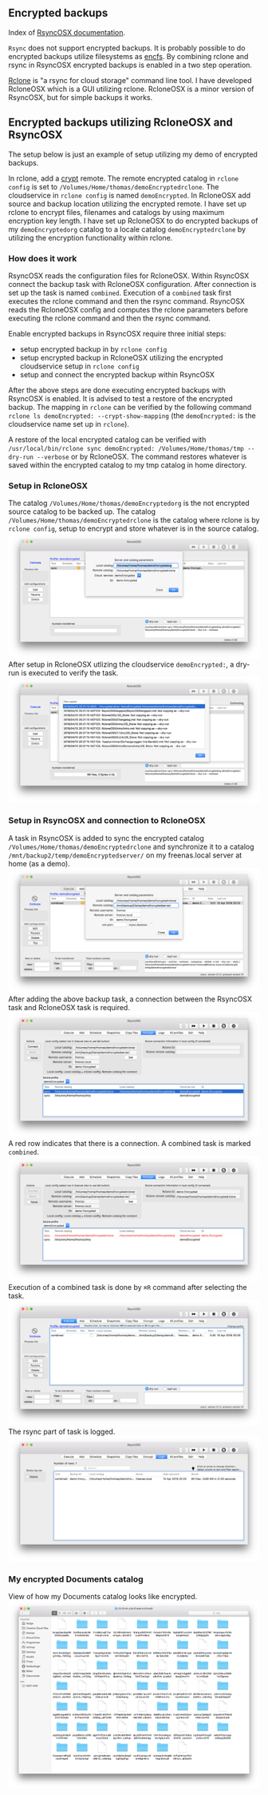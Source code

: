 ## Encrypted backups

Index of [RsyncOSX documentation](https://rsyncosx.github.io/Documentation/).

`Rsync` does not support encrypted backups. It is probably possible to do encrypted backups utilize filesystems as [encfs](https://github.com/vgough/encfs). By combining rclone and rsync in RsyncOSX encrypted backups is enabled in a two step operation.

[Rclone](https://github.com/ncw/rclone) is "a rsync for cloud storage" command line tool. I have developed RcloneOSX which is a GUI utilizing rclone. RcloneOSX is a minor version of RsyncOSX, but for simple backups it works.

## Encrypted backups utilizing RcloneOSX and RsyncOSX

The setup below is just an example of setup utilizing my demo of encrypted backups.

In rclone, add a [crypt](https://rclone.org/crypt/) remote. The remote encrypted catalog in `rclone config` is set to `/Volumes/Home/thomas/demoEncryptedrclone`. The cloudservice in `rclone config` is named `demoEncrypted`. In RcloneOSX add source and backup location utilizing the encrypted remote. I have set up rclone to encrypt files, filenames and catalogs by using maximum encryption key length. I have set up RcloneOSX to do encrypted backups of my `demoEncryptedorg` catalog to a locale catalog `demoEncryptedrclone` by utilizing the encryption functionality  within rclone.

### How does it work

RsyncOSX reads the configuration files for RcloneOSX. Within RsyncOSX connect the backup task with RcloneOSX configuration. After connection is set up the task is named `combined`. Execution of a `combined` task first executes the rclone command and then the rsync command. RsyncOSX reads the RcloneOSX config and computes the rclone parameters before executing the rclone command and then the rsync command.

Enable encrypted backups in RsyncOSX require three initial steps:

- setup encrypted backup in by `rclone config`
- setup encrypted backup in RcloneOSX utilizing the encrypted cloudservice setup in `rclone config`
- setup and connect the encrypted backup within RsyncOSX

After the above steps are done executing encrypted backups with RsyncOSX is enabled. It is advised to test a restore of the encrypted backup. The mapping in `rclone` can be verified by the following command `rclone ls demoEncrypted: --crypt-show-mapping` (the `demoEncrypted:` is the cloudservice name set up in `rclone`).

A restore of the local encrypted catalog can be verified with `/usr/local/bin/rclone sync demoEncrypted: /Volumes/Home/thomas/tmp --dry-run --verbose` or by RcloneOSX. The command restores whatever is saved within the encrypted catalog to my tmp catalog in home directory.

### Setup in RcloneOSX

The catalog `/Volumes/Home/thomas/demoEncryptedorg` is the not encrypted source catalog to be backed up. The catalog `/Volumes/Home/thomas/demoEncryptedrclone` is the catalog where rclone is by `rclone config`, setup to encrypt and store whatever is in the source catalog.
![Main view](screenshots/master/encrypted/rclone1.png)
After setup in RcloneOSX utlizing the cloudservice `demoEncrypted:`, a dry-run is executed to verify the task.
![Main view](screenshots/master/encrypted/rclone2.png)

### Setup in RsyncOSX and connection to RcloneOSX

A task in RsyncOSX is added to sync the encrypted catalog `/Volumes/Home/thomas/demoEncryptedrclone` and synchronize it to a catalog `/mnt/backup2/temp/demoEncryptedserver/` on my freenas.local server at home (as a demo).
![Main view](screenshots/master/encrypted/rsync1.png)
After adding the above backup task, a connection between the RsyncOSX task and RcloneOSX task is required.
![Main view](screenshots/master/encrypted/connect1.png)
A red row indicates that there is a connection. A combined task is marked `combined`.
![Main view](screenshots/master/encrypted/connect2.png)
Execution of a combined task is done by `⌘R` command after selecting the task.
![Main view](screenshots/master/encrypted/connect3.png)
The rsync part of task is logged.
![Main view](screenshots/master/encrypted/log.png)

### My encrypted Documents catalog
View of how my Documents catalog looks like encrypted.
![Main view](screenshots/master/encrypted/documents.png)
